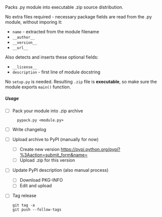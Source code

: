 Packs .py module into executable .zip source distribution.

No extra files required - necessary package fields are read
from the .py module, without imporing it:

  * `name` - extracted from the module filename
  * `__author__`
  * `__version__`
  * `__url__`

Also detects and inserts these optional fields:

  * `__license__`
  * `description` - first line of module docstring

No `setup.py` is needed. Resulting `.zip` file is
**executable**, so make sure the module exports `main()`
function.


##### Usage

* [ ] Pack your module into .zip archive

        pypack.py <module.py>

* [ ] Write changelog

* [ ] Upload archive to PyPI (manually for now)
  * [ ] Create new version https://pypi.python.org/pypi?%3Aaction=submit_form&name=<module>
  * [ ] Upload .zip for this version

* [ ] Update PyPI description (also manual process)
  * [ ] Download PKG-INFO
  * [ ] Edit and upload

* [ ] Tag release

    ```
    git tag -a
    git push --follow-tags
    ```
